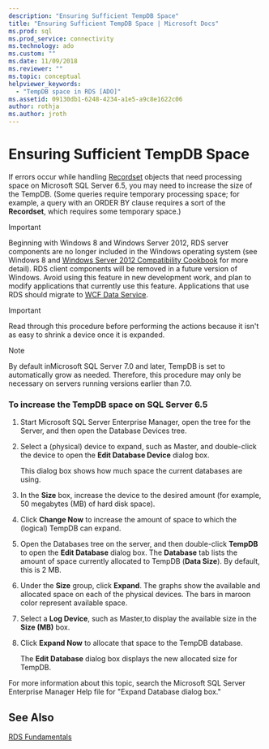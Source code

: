 ```yaml
---
description: "Ensuring Sufficient TempDB Space"
title: "Ensuring Sufficient TempDB Space | Microsoft Docs"
ms.prod: sql
ms.prod_service: connectivity
ms.technology: ado
ms.custom: ""
ms.date: 11/09/2018
ms.reviewer: ""
ms.topic: conceptual
helpviewer_keywords: 
  - "TempDB space in RDS [ADO]"
ms.assetid: 09130db1-6248-4234-a1e5-a9c8e1622c06
author: rothja
ms.author: jroth
---
```

# Ensuring Sufficient TempDB Space
If errors occur while handling [Recordset](../../reference/ado-api/recordset-object-ado.md) objects that need processing space on Microsoft SQL Server 6.5, you may need to increase the size of the TempDB. (Some queries require temporary processing space; for example, a query with an ORDER BY clause requires a sort of the **Recordset**, which requires some temporary space.)  
  
> [!IMPORTANT]
>  Beginning with Windows 8 and Windows Server 2012, RDS server components are no longer included in the Windows operating system (see Windows 8 and [Windows Server 2012 Compatibility Cookbook](https://www.microsoft.com/download/details.aspx?id=27416) for more detail). RDS client components will be removed in a future version of Windows. Avoid using this feature in new development work, and plan to modify applications that currently use this feature. Applications that use RDS should migrate to [WCF Data Service](/dotnet/framework/wcf/).  
  
> [!IMPORTANT]
>  Read through this procedure before performing the actions because it isn't as easy to shrink a device once it is expanded.  
  
> [!NOTE]
>  By default inMicrosoft SQL Server 7.0 and later, TempDB is set to automatically grow as needed. Therefore, this procedure may only be necessary on servers running versions earlier than 7.0.  
  
### To increase the TempDB space on SQL Server 6.5  
  
1.  Start Microsoft SQL Server Enterprise Manager, open the tree for the Server, and then open the Database Devices tree.  
  
2.  Select a (physical) device to expand, such as Master, and double-click the device to open the **Edit Database Device** dialog box.  
  
     This dialog box shows how much space the current databases are using.  
  
3.  In the **Size** box, increase the device to the desired amount (for example, 50 megabytes (MB) of hard disk space).  
  
4.  Click **Change Now** to increase the amount of space to which the (logical) TempDB can expand.  
  
5.  Open the Databases tree on the server, and then double-click **TempDB** to open the **Edit Database** dialog box. The **Database** tab lists the amount of space currently allocated to TempDB (**Data Size**). By default, this is 2 MB.  
  
6.  Under the **Size** group, click **Expand**. The graphs show the available and allocated space on each of the physical devices. The bars in maroon color represent available space.  
  
7.  Select a **Log Device**, such as Master,to display the available size in the **Size (MB)** box.  
  
8.  Click **Expand Now** to allocate that space to the TempDB database.  
  
     The **Edit Database** dialog box displays the new allocated size for TempDB.  
  
 For more information about this topic, search the Microsoft SQL Server Enterprise Manager Help file for "Expand Database dialog box."  
  
## See Also  
 [RDS Fundamentals](./rds-fundamentals.md)